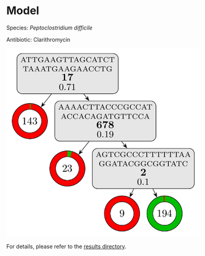 
# Model

Species: *Peptoclostridium difficile*

Antibiotic: Clarithromycin

<a href="./model.pdf"><img src="./model.png" /></a>

For details, please refer to the [results directory](../../../../../results/cart_b/peptoclostridium%20difficile/clarithromycin/repeat_9/).

